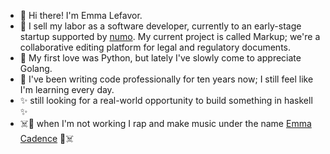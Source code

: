 - 👋 Hi there! I'm Emma Lefavor.
- 🏢 I sell my labor as a software developer, currently to an early-stage startup supported by [numo](https://www.numo.com/). My current project is called Markup; we're a collaborative editing platform for legal and regulatory documents.
- 🐍 My first love was Python, but lately I've slowly come to appreciate Golang.
- 👵 I've been writing code professionally for ten years now; I still feel like I'm learning every day.
- ✨ still looking for a real-world opportunity to build something in haskell ✨
- ☠️💖 when I'm not working I rap and make music under the name [Emma Cadence](https://soundcloud.com/hardlyknowem) 💖☠️
